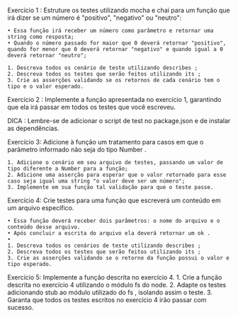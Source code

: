 Exercício 1 : Estruture os testes utilizando mocha e chai para um função que irá dizer se um número é "positivo", "negativo" ou "neutro":

    • Essa função irá receber um número como parâmetro e retornar uma string como resposta;
    • Quando o número passado for maior que 0 deverá retornar "positivo", quando for menor que 0 deverá retornar "negativo" e quando igual a 0 deverá retornar "neutro";
      
    1. Descreva todos os cenário de teste utilizando describes ;
    2. Descreva todos os testes que serão feitos utilizando its ;
    3. Crie as asserções validando se os retornos de cada cenário tem o tipo e o valor esperado.


Exercício 2 : Implemente a função apresentada no exercício 1, garantindo que ela irá passar em todos os testes que você escreveu.

DICA : Lembre-se de adicionar o script de test no package.json e de instalar as dependências.


Exercício 3: Adicione à função um tratamento para casos em que o parâmetro informado não seja do tipo Number .

    1. Adicione o cenário em seu arquivo de testes, passando um valor de tipo diferente a Number para a função;
    2. Adicione uma asserção para esperar que o valor retornado para esse caso seja igual uma string "o valor deve ser um número";
    3. Implemente em sua função tal validação para que o teste passe.
       
Exercício 4: Crie testes para uma função que escreverá um conteúdo em um arquivo específico.

    • Essa função deverá receber dois parâmetros: o nome do arquivo e o conteúdo desse arquivo.
    • Após concluir a escrita do arquivo ela deverá retornar um ok .
    • 
    1. Descreva todos os cenários de teste utilizando describes ;
    2. Descreva todos os testes que serão feitos utilizando its ;
    3. Crie as asserções validando se o retorno da função possui o valor e tipo esperado.


Exercício 5: Implemente a função descrita no exercício 4.
    1. Crie a função descrita no exercício 4 utilizando o módulo fs do node.
    2. Adapte os testes adicionando stub ao módulo utilizado do fs , isolando assim o teste.
    3. Garanta que todos os testes escritos no exercício 4 irão passar com sucesso.